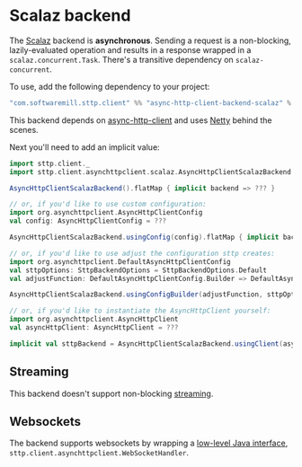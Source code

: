 # Scalaz backend

The [Scalaz](https://github.com/scalaz/scalaz) backend is **asynchronous**. Sending a request is a non-blocking, lazily-evaluated operation and results in a response wrapped in a `scalaz.concurrent.Task`. There's a transitive dependency on `scalaz-concurrent`.

To use, add the following dependency to your project:

```scala
"com.softwaremill.sttp.client" %% "async-http-client-backend-scalaz" % "@VERSION@"
```
           
This backend depends on [async-http-client](https://github.com/AsyncHttpClient/async-http-client) and uses [Netty](http://netty.io) behind the scenes.

Next you'll need to add an implicit value:

```scala mdoc:compile-only
import sttp.client._
import sttp.client.asynchttpclient.scalaz.AsyncHttpClientScalazBackend

AsyncHttpClientScalazBackend().flatMap { implicit backend => ??? }

// or, if you'd like to use custom configuration:
import org.asynchttpclient.AsyncHttpClientConfig
val config: AsyncHttpClientConfig = ???

AsyncHttpClientScalazBackend.usingConfig(config).flatMap { implicit backend => ??? }

// or, if you'd like to use adjust the configuration sttp creates:
import org.asynchttpclient.DefaultAsyncHttpClientConfig
val sttpOptions: SttpBackendOptions = SttpBackendOptions.Default 
val adjustFunction: DefaultAsyncHttpClientConfig.Builder => DefaultAsyncHttpClientConfig.Builder = ???

AsyncHttpClientScalazBackend.usingConfigBuilder(adjustFunction, sttpOptions).flatMap { implicit backend => ??? }

// or, if you'd like to instantiate the AsyncHttpClient yourself:
import org.asynchttpclient.AsyncHttpClient
val asyncHttpClient: AsyncHttpClient = ???

implicit val sttpBackend = AsyncHttpClientScalazBackend.usingClient(asyncHttpClient)
```

## Streaming

This backend doesn't support non-blocking [streaming](../requests/streaming.md).

## Websockets

The backend supports websockets by wrapping a [low-level Java interface](../websockets.md), `sttp.client.asynchttpclient.WebSocketHandler`.
